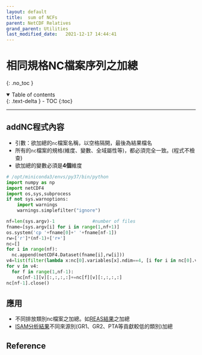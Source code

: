 ```yaml
---
layout: default
title:  sum of NCFs
parent: NetCDF Relatives
grand_parent: Utilities
last_modified_date:   2021-12-17 14:44:41
---
```


# 相同規格NC檔案序列之加總
{: .no_toc }

<details open markdown="block">
  <summary>
    Table of contents
  </summary>
  {: .text-delta }
- TOC
{:toc}
</details>

---
## addNC程式內容
- 引數：欲加總的`nc`檔案名稱，以空格隔開，最後為結果檔名
- 所有的`nc`檔案的規格(維度、變數、全域屬性等)，都必須完全一致。(程式不檢查)
- 欲加總的變數必須是**4個**維度

```python
# /opt/miniconda3/envs/py37/bin/python
import numpy as np
import netCDF4
import os,sys,subprocess
if not sys.warnoptions:
    import warnings
    warnings.simplefilter("ignore")

nf=len(sys.argv)-1              #number of files
fname=[sys.argv[i] for i in range(1,nf+1)]
os.system('cp '+fname[0]+' '+fname[nf-1])
rw=['r']*(nf-1)+['r+']
nc=[]
for i in range(nf):
  nc.append(netCDF4.Dataset(fname[i],rw[i]))
v4=list(filter(lambda x:nc[0].variables[x].ndim==4, [i for i in nc[0].variables]))
for v in v4:
  for f in range(1,nf-1):
    nc[nf-1][v][:,:,:,:]+=nc[f][v][:,:,:,:]
nc[nf-1].close()
```

## 應用
- 不同排放類別nc檔案之加總。如[REAS結果][reas_addNC]之加總
- [ISAM分析結果][isam_addNC]不同來源別(GR1、GR2、PTA等貢獻較低的類別)加總

## Reference


[reas_addNC]: <https://sinotec2.github.io/Focus-on-Air-Quality/Global_Regional_Emission/REAS/reas2cmaq/#程式執行> "addNC FERTILIZER_D0.nc MISC_D0.nc ... 2015_D0.nc"

[isam_addNC]: <https://sinotec2.github.io/Focus-on-Air-Quality/GridModels/ISAM/SA_PM25_IONS/#執行腳本proccs> "ncs='';for nc in $(ls PM25_IONS${z}_2018040${d}_[GP]*.nc);do ncs=${ncs} $nc;done;python ~/bin/addNC $ncs PM25_IONS${z}_2018040${d}.nc"
